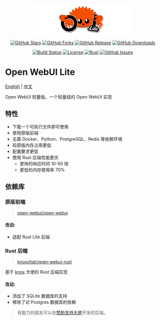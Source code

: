 <div align="center">
  <img src="./assets/banner.png" alt="Open WebUI Lite" height="100">
</div>

<div align="center">

[![GitHub Stars](https://img.shields.io/github/stars/xxnuo/open-webui-lite?style=for-the-badge&logo=github&color=yellow)](https://github.com/xxnuo/open-webui-lite/stargazers)
[![GitHub Forks](https://img.shields.io/github/forks/xxnuo/open-webui-lite?style=for-the-badge&logo=github&color=blue)](https://github.com/xxnuo/open-webui-lite/network/members)
[![GitHub Release](https://img.shields.io/github/v/release/xxnuo/open-webui-lite?style=for-the-badge&logo=github&color=green)](https://github.com/xxnuo/open-webui-lite/releases/latest)
[![GitHub Downloads](https://img.shields.io/github/downloads/xxnuo/open-webui-lite/total?style=for-the-badge&logo=github&color=orange)](https://github.com/xxnuo/open-webui-lite/releases)

[![Build Status](https://img.shields.io/github/actions/workflow/status/xxnuo/open-webui-lite/build.yml?style=for-the-badge&logo=github-actions&logoColor=white)](https://github.com/xxnuo/open-webui-lite/actions)
[![License](https://img.shields.io/github/license/xxnuo/open-webui-lite?style=for-the-badge&logo=opensourceinitiative&logoColor=white)](https://github.com/xxnuo/open-webui-lite/blob/main/LICENSE)
[![Rust](https://img.shields.io/badge/Rust-81.7%25-orange?style=for-the-badge&logo=rust&logoColor=white)](https://www.rust-lang.org/)
[![GitHub Issues](https://img.shields.io/github/issues/xxnuo/open-webui-lite?style=for-the-badge&logo=github&color=red)](https://github.com/xxnuo/open-webui-lite/issues)

</div>

# Open WebUI Lite

[English](README.md) | [中文](README.zh.md)

Open WebUI 轻量版，一个轻量级的 Open WebUI 实现

## 特性

- 下载一个可执行文件即可使用
- 使用原版前端
- 无需 Docker、Python、PostgreSQL、Redis 等依赖环境
- 较原版内存占用更低
- 配置要求更低
- 使用 Rust 后端性能更优
  - 更快的响应时间 10-50 倍
  - 更低的内存使用率 70%

## 依赖库

### 原版前端

> [open-webui/open-webui](https://github.com/open-webui/open-webui)

#### 改动:

- 适配 Rust Lite 后端

### Rust 后端

> [knoxchat/open-webui-rust](https://github.com/knoxchat/open-webui-rust)

基于 [knox](https://github.com/knoxchat) 大佬的 Rust 后端实现

#### 改动:

- 添加了 SQLite 数据库的支持
- 移除了对 Postgres 数据库的依赖

> 有能力的朋友可以去[赞助支持大佬](https://github.com/knoxchat/open-webui-rust)开发的后端。
